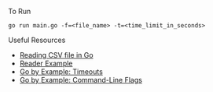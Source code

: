 To Run

```shell
go run main.go -f=<file_name> -t=<time_limit_in_seconds>
```

Useful Resources

* [Reading CSV file in Go](https://stackoverflow.com/questions/24999079/reading-csv-file-in-go)
* [Reader Example](https://pkg.go.dev/encoding/csv#Reader)
* [Go by Example: Timeouts](https://gobyexample.com/timeouts)
* [Go by Example: Command-Line Flags](https://gobyexample.com/command-line-flags)